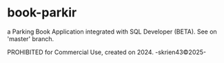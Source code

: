 # book-parkir
a Parking Book Application integrated with SQL Developer (BETA).
See on 'master' branch.


PROHIBITED for Commercial Use, created on 2024.
-skrien43©2025-
